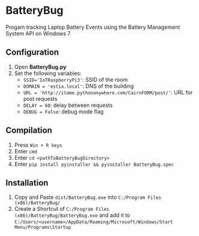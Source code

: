 # BatteryBug

Progam tracking Laptop Battery Events using the Battery Management System API on Windows 7

## Configuration

1. Open **BatteryBug.py**
2. Set the following variables:
    - `SSID='IoTRaspberryPi3'`: SSID of the room
    - `DOMAIN = 'estia.local'`: DNS of the building
    - `URL = 'http://itame.pythonanywhere.com/CairnFORM/post/'`: URL for post requests
    - `DELAY = 60`:  delay between requests
    - `DEBUG = False`: debug mode flag

## Compilation

1. Press `Win + R keys`
2. Enter `cmd`
3. Enter `cd <pathToBatteryBugDirectory>`
4. Enter `pip install pyinstaller && pyinstaller BatteryBug.spec`

## Installation

1. Copy and Paste `dist/BatteryBug.exe` into `C:/Program Files (x86)/BatteryBug/`
2. Create a Shortcut of `C:/Program Files (x86)/BatteryBug/BatteryBug.exe` and add it to `C:/Users/<username>/AppData/Roaming/Microsoft/Windows/Start Menu/Programs\Startup`
